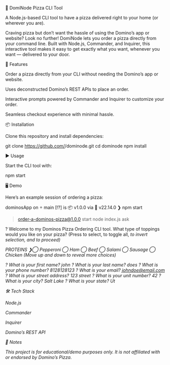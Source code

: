 🍕 DomiNode Pizza CLI Tool

A Node.js-based CLI tool to have a pizza delivered right to your home (or wherever you are).

Craving pizza but don’t want the hassle of using the Domino’s app or website? Look no further! DomiNode lets you order a pizza directly from your command line. Built with Node.js, Commander, and Inquirer, this interactive tool makes it easy to get exactly what you want, whenever you want — delivered to your door.



🚀 Features

Order a pizza directly from your CLI without needing the Domino’s app or website.

Uses deconstructed Domino’s REST APIs to place an order.

Interactive prompts powered by Commander and Inquirer to customize your order.

Seamless checkout experience with minimal hassle.



📦 Installation

Clone this repository and install dependencies:

git clone https://github.com/<your-username>/dominode.git
cd dominode
npm install



▶️ Usage

Start the CLI tool with:

npm start



🖥️ Demo

Here’s an example session of ordering a pizza:

dominosApp on  main [!?] is 📦 v1.0.0 via  v22.14.0 
❯ npm start

> order-a-dominos-pizza@1.0.0 start
> node index.js ask

? Welcome to my Dominos Pizza Ordering CLI tool. 
What type of toppings would you like on your pizza? 
 (Press <space> to select, <a> to toggle all, <i> to invert selection, and <enter> to proceed)

 PROTEINS
❯◯ Pepperoni
 ◯ Ham
 ◯ Beef
 ◯ Salami
 ◯ Sausage
 ◯ Chicken
(Move up and down to reveal more choices)

? What is your first name? john
? What is your last name? does
? What is your phone number? 8128128123
? What is your email? johndoe@email.com
? What is your street address? 123 street
? What is your unit number? 42
? What is your city? Salt Lake
? What is your state? Ut



🛠️ Tech Stack

Node.js

Commander

Inquirer

Domino’s REST API



📖 Notes

This project is for educational/demo purposes only. It is not affiliated with or endorsed by Domino’s Pizza.